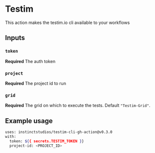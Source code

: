 # Testim

This action makes the testim.io cli available to your workflows

## Inputs

### `token`

**Required** The auth token

### `project`

**Required** The project id to run

### `grid`

**Required** The grid on which to execute the tests. Default `"Testim-Grid"`.

## Example usage

```bash
uses: instinctstudios/testim-cli-gh-action@v0.3.0
with:
  token: ${{ secrets.TESTIM_TOKEN }}
  project-id: <PROJECT_ID>
```